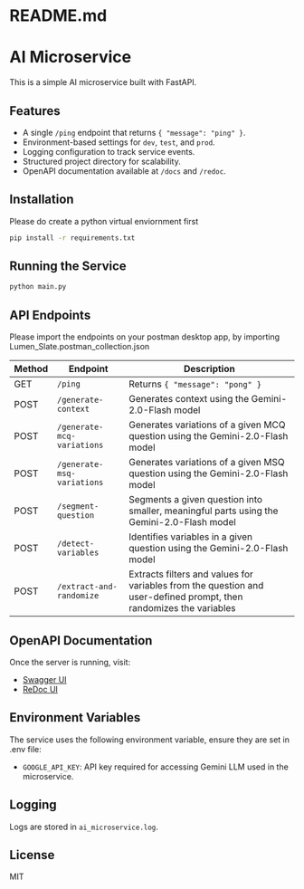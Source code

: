 # README.md

# AI Microservice

This is a simple AI microservice built with FastAPI.

## Features

- A single `/ping` endpoint that returns `{ "message": "ping" }`.
- Environment-based settings for `dev`, `test`, and `prod`.
- Logging configuration to track service events.
- Structured project directory for scalability.
- OpenAPI documentation available at `/docs` and `/redoc`.

## Installation

Please do create a python virtual enviornment first

```sh
pip install -r requirements.txt
```

## Running the Service

```sh
python main.py
```

## API Endpoints

Please import the endpoints on your postman desktop app, by importing Lumen_Slate.postman_collection.json

| Method | Endpoint | Description |
| ------ | -------- | ----------- |
| GET    | `/ping`  | Returns `{ "message": "pong" }` |
| POST   | `/generate-context` | Generates context using the Gemini-2.0-Flash model |
| POST   | `/generate-mcq-variations` | Generates variations of a given MCQ question using the Gemini-2.0-Flash model |
| POST   | `/generate-msq-variations` | Generates variations of a given MSQ question using the Gemini-2.0-Flash model |
| POST   | `/segment-question` | Segments a given question into smaller, meaningful parts using the Gemini-2.0-Flash model |
| POST   | `/detect-variables` | Identifies variables in a given question using the Gemini-2.0-Flash model |
| POST   | `/extract-and-randomize` | Extracts filters and values for variables from the question and user-defined prompt, then randomizes the variables |

## OpenAPI Documentation

Once the server is running, visit:

- [Swagger UI](http://127.0.0.1:8000/docs)
- [ReDoc UI](http://127.0.0.1:8000/redoc)

## Environment Variables

The service uses the following environment variable, ensure they are set in .env file:

- `GOOGLE_API_KEY`: API key required for accessing Gemini LLM used in the microservice.

## Logging

Logs are stored in `ai_microservice.log`.

## License

MIT